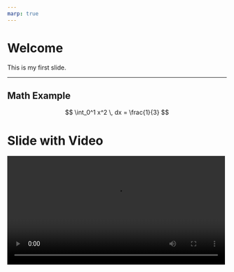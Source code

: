 ```yaml
---
marp: true
---
```


# Welcome

This is my first slide.

---

## Math Example

$$
\int_0^1 x^2 \, dx = \frac{1}{3}
$$
# Slide with Video

<video controls width="500">
  <source src="video.mp4" type="video/mp4">
  Your browser doesn’t support this video tag.
</video>
